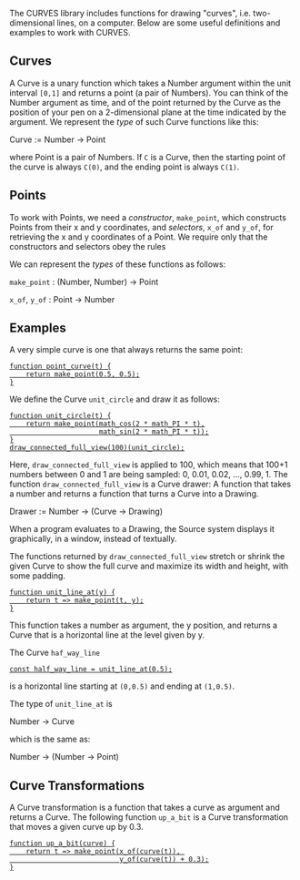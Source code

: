 The CURVES library includes functions for drawing "curves", i.e. two-dimensional
lines, on a computer. Below are some useful definitions and examples to
work with CURVES.

## Curves

A Curve is a unary function which takes a Number argument within the
unit interval `[0,1]` and returns a point (a pair of Numbers).
You can think of the Number argument as time,
and of the point returned by the Curve as the position
of your pen on a 2-dimensional plane at the time indicated by the
argument. We represent the *type* of such Curve functions like this:

Curve := Number → Point

where Point is a pair of Numbers. If `C` is a Curve, then the starting
point of the curve is always `C(0)`, and the ending point is always
`C(1)`.

## Points

To work with Points, we need a *constructor*, `make_point`, which
constructs Points from their x and y coordinates, and _selectors_,
`x_of` and `y_of`, for retrieving the x and y coordinates of a
Point.  We require only that the constructors and selectors obey the
rules

We can represent the *types* of these functions as follows:

`make_point` : (Number, Number) → Point

`x_of`, `y_of` : Point → Number

## Examples

A very simple curve is one that always returns the same point:
<a href="https://source-academy.github.io/playground#chap=2&ext=CURVES&prgrm=GYVwdgxgLglg9mABABzjMUD6EQCcBuApgBRQCUiA3gFCJ2K6FR5IC2AhgNaGarpTEADADoArABpEI0WQDc1AL7UAJrnYB3XmgwBnTAmIBGQYLLE%2BGbHiJygA">
```
function point_curve(t) {
    return make_point(0.5, 0.5);
}
```
</a>

We define the Curve `unit_circle` and draw it as follows:
<a href="https://source-academy.github.io/playground#chap=2&ext=CURVES&prgrm=GYVwdgxgLglg9mABOGUD6EYCcIBsCmAFFAJSIDeAUIjYlvlCFkgLYCGA1vmgA5wxgohdlAAWaAM4DCAJkQAqRCPEAFAJILEpADTVa%2Bg4drKMcCbM0n1m0iQDclAL6UAJljYB3U2DD5o%2BFzRQXFw0ADcYfA9CAEYABjiSQhR0TBwCeyA">
```
function unit_circle(t) {
    return make_point(math_cos(2 * math_PI * t),
                      math_sin(2 * math_PI * t));
}
draw_connected_full_view(100)(unit_circle);
```
</a>

Here, `draw_connected_full_view` is applied to 100, which means that 100+1 numbers
between 0 and 1 are being sampled:
0, 0.01, 0.02, ..., 0.99, 1. 
The function `draw_connected_full_view` is a Curve drawer:
A function that takes a number and returns a function that turns
a Curve into a Drawing.

Drawer := Number → (Curve → Drawing)

When a program evaluates to a Drawing, the Source system
displays it graphically, in a window, instead of textually.

The functions returned by `draw_connected_full_view` stretch or shrink
the given Curve to show the full curve and maximize its width and height,
with some padding.
<a href="https://source-academy.github.io/playground#chap=2&ext=CURVES&prgrm=GYVwdgxgLglg9mABOGUD6AbGYCmaCGUAFAJ4CUiA3gFCJ2IBOOUIDSUiAvAHyIC2%2BANZ4ADnGzEoAGkQlEAakQAGRAHoAjEqVkA3NQC%2B1ACYN8AdzQQEuaDiNFN2oinRZcBYkoB0AVjK6gA">
```
function unit_line_at(y) {
    return t => make_point(t, y);
}
```
</a>

This function takes a number as argument, the y position, and
returns a Curve that is a horizontal line at the level given by y.

The Curve `haf_way_line`
<a href="https://source-academy.github.io/playground#chap=2&ext=CURVES&prgrm=MYewdgzgLgBAFgQwDYDMD6B3BBPNSCWYApjALwwCuY%2BUehRaCUAFAAwB0ArAJQDcAUABMATggxpQYYsChFBzAIytW3ZolSYcdYnyA">
```
const half_way_line = unit_line_at(0.5);
```
</a>

is a horizontal line starting at `(0,0.5)` and ending at `(1,0.5)`.

The type of `unit_line_at` is

Number → Curve

which is the same as:

Number → (Number → Point)

## Curve Transformations

A Curve transformation is a function that takes a curve as argument and returns
a Curve. The following function `up_a_bit` is a Curve transformation that moves
a given curve up by 0.3.
<a href="https://source-academy.github.io/playground#chap=2&ext=CURVES&prgrm=GYVwdgxgLglg9mABCADgfQIZoEYygCghACcA3AUwEpEBvAKEUcWPKhKSkQF4A%2BRAWwwBrcmhRwYYAgA80cYIRIV8USpQA0iBkx269%2BxAE85ComXIq1iANSIADADoAzJQDcdAL50ICAM6cACwwAG2A0AHcMY2DJcm5kMDw0GLBRDAJHAFY3bz9OVPDk2PjUTBw8fCDQiKii1JyAE2IMQp8wVOhyBvwARjs7SnwCuqpXIA">
```
function up_a_bit(curve) {
    return t => make_point(x_of(curve(t)), 
                           y_of(curve(t)) + 0.3);
}
```
</a>

